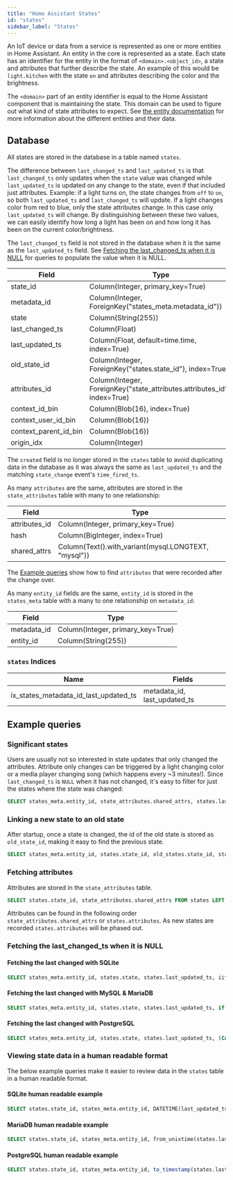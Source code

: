 ```yaml
---
title: "Home Assistant States"
id: "states"
sidebar_label: "States"
---
```


An IoT device or data from a service is represented as one or more entities in Home Assistant. An entity in the core is represented as a state. Each state has an identifier for the entity in the format of `<domain>.<object_id>`, a state and attributes that further describe the state. An example of this would be `light.kitchen` with the state `on` and attributes describing the color and the brightness.

The `<domain>` part of an entity identifier is equal to the Home Assistant component that is maintaining the state. This domain can be used to figure out what kind of state attributes to expect. See [the entity documentation](https://developers.home-assistant.io/docs/core/entity/) for more information about the different entities and their data.

## Database

All states are stored in the database in a table named `states`.

The difference between `last_changed_ts` and `last_updated_ts` is that `last_changed_ts` only updates when the `state` value was changed while `last_updated_ts` is updated on any change to the state, even if that included just attributes. Example: if a light turns on, the state changes from `off` to `on`, so both `last_updated_ts` and `last_changed_ts` will update. If a light changes color from red to blue, only the state attributes change. In this case only `last_updated_ts` will change. By distinguishing between these two values, we can easily identify how long a light has been on and how long it has been on the current color/brightness.

The `last_changed_ts` field is not stored in the database when it is the same as the `last_updated_ts` field. See [Fetching the last_changed_ts when it is NULL](#fetching-the-last_changed_ts-when-it-is-null) for queries to populate the value when it is NULL.

| Field                 | Type                                                                      |
| --------------------- | ------------------------------------------------------------------------- |
| state_id              | Column(Integer, primary_key=True)                                         |
| metadata_id           | Column(Integer, ForeignKey("states_meta.metadata_id"))                    |
| state                 | Column(String(255))                                                       |
| last_changed_ts       | Column(Float)                                                             |
| last_updated_ts       | Column(Float, default=time.time, index=True)                              |
| old_state_id          | Column(Integer, ForeignKey("states.state_id"), index=True)                |
| attributes_id         | Column(Integer, ForeignKey("state_attributes.attributes_id"), index=True) |
| context_id_bin        | Column(Blob(16), index=True)                                              |
| context_user_id_bin   | Column(Blob(16))                                                          |
| context_parent_id_bin | Column(Blob(16))                                                          |
| origin_idx            | Column(Integer)                                                           |

The `created` field is no longer stored in the `states` table to avoid duplicating data in the database as it was always the same as `last_updated_ts` and the matching `state_change` event's `time_fired_ts`.

As many `attributes` are the same, attributes are stored in the `state_attributes` table with many to one relationship:

| Field             | Type                                                                 |
| ----------------- | -------------------------------------------------------------------- |
| attributes_id     | Column(Integer, primary_key=True)                                    |
| hash              | Column(BigInteger, index=True)                                       |
| shared_attrs      | Column(Text().with_variant(mysql.LONGTEXT, "mysql"))                 |

The [Example queries](#example-queries) show how to find `attributes` that were recorded after the change over.

As many `entity_id` fields are the same, `entity_id` is stored in the `states_meta` table with a many to one relationship on `metadata_id`:

| Field             | Type                                                                 |
| ----------------- | -------------------------------------------------------------------- |
| metadata_id       | Column(Integer, primary_key=True)                                    |
| entity_id         | Column(String(255))                                                  |

### `states` Indices

| Name                                  | Fields                       |
| ------------------------------------- | ---------------------------- |
| ix_states_metadata_id_last_updated_ts | metadata_id, last_updated_ts |

## Example queries

### Significant states

Users are usually not so interested in state updates that only changed the attributes. Attribute only changes can be triggered by a light changing color or a media player changing song (which happens every ~3 minutes!). Since `last_changed_ts` is `NULL` when it has not changed, it's easy to filter for just the states where the state was changed:

```sql
SELECT states_meta.entity_id, state_attributes.shared_attrs, states.last_updated_ts FROM states LEFT JOIN states_meta ON (states.metadata_id=states_meta.metadata_id) LEFT JOIN state_attributes ON (states.attributes_id=state_attributes.attributes_id) WHERE last_changed_ts is NULL;
```

### Linking a new state to an old state

After startup, once a state is changed, the id of the old state is stored as `old_state_id`, making it easy to find the previous state.

```sql
SELECT states_meta.entity_id, states.state_id, old_states.state_id, state_attributes.shared_attrs, states.last_updated_ts FROM states LEFT JOIN states as old_states ON states.old_state_id = old_states.state_id LEFT JOIN states_meta ON (states.metadata_id=states_meta.metadata_id) LEFT JOIN state_attributes ON (states.attributes_id=state_attributes.attributes_id);
```

### Fetching attributes

Attributes are stored in the `state_attributes` table.

```sql
SELECT states.state_id, state_attributes.shared_attrs FROM states LEFT JOIN state_attributes ON states.attributes_id = state_attributes.attributes_id
```

Attributes can be found in the following order `state_attributes.shared_attrs` or `states.attributes`.
As new states are recorded `states.attributes` will be phased out.

### Fetching the last_changed_ts when it is NULL

#### Fetching the last changed with SQLite

```sql
SELECT states_meta.entity_id, states.state, states.last_updated_ts, iif(states.last_changed_ts IS NULL,states.last_updated_ts,states.last_changed_ts) AS last_changed_ts FROM states LEFT JOIN states_meta ON (states.metadata_id=states_meta.metadata_id);
```

#### Fetching the last changed with MySQL & MariaDB

```sql
SELECT states_meta.entity_id, states.state, states.last_updated_ts, if(states.last_changed_ts IS NULL,states.last_updated_ts,states.last_changed_ts) AS last_changed_ts FROM states LEFT JOIN states_meta ON (states.metadata_id=states_meta.metadata_id);
```

#### Fetching the last changed with PostgreSQL

```sql
SELECT states_meta.entity_id, states.state, states.last_updated_ts, (CASE WHEN states.last_changed_ts IS NULL THEN states.last_updated_ts ELSE states.last_changed_ts END) FROM states LEFT JOIN states_meta ON (states.metadata_id=states_meta.metadata_id);
```

### Viewing state data in a human readable format

The below example queries make it easier to review data in the `states` table in a human readable format.

#### SQLite human readable example

```sql
SELECT states.state_id, states_meta.entity_id, DATETIME(last_updated_ts, 'unixepoch', 'localtime'),DATETIME(IIF(states.last_changed_ts IS NULL,states.last_updated_ts,states.last_changed_ts), 'unixepoch', 'localtime'), state_attributes.shared_attrs, hex(states.context_id_bin) FROM states LEFT JOIN states_meta ON (states.metadata_id=states_meta.metadata_id) LEFT JOIN state_attributes ON (states.attributes_id=state_attributes.attributes_id) WHERE last_changed_ts IS NULL;
```

#### MariaDB human readable example

```sql
SELECT states.state_id, states_meta.entity_id, from_unixtime(states.last_updated_ts),from_unixtime(if(states.last_changed_ts IS NULL,states.last_updated_ts,states.last_changed_ts)), state_attributes.shared_attrs, hex(states.context_id_bin) FROM states LEFT JOIN states_meta ON (states.metadata_id=states_meta.metadata_id) LEFT JOIN state_attributes ON (states.attributes_id=state_attributes.attributes_id) WHERE last_changed_ts IS NULL;
```

#### PostgreSQL human readable example

```sql
SELECT states.state_id, states_meta.entity_id, to_timestamp(states.last_updated_ts),to_timestamp(CASE WHEN states.last_changed_ts IS NULL THEN states.last_updated_ts ELSE states.last_changed_ts END), state_attributes.shared_attrs, states.context_id_bin FROM states LEFT JOIN states_meta ON (states.metadata_id=states_meta.metadata_id) LEFT JOIN state_attributes ON (states.attributes_id=state_attributes.attributes_id) WHERE last_changed_ts IS NULL;
```
